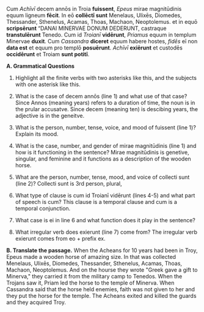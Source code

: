 Cum *Achīvī* decem annōs in Troia **fuissent**, *Epeus* mirae magnitūdinis equum ligneum **fēcit**. 
In eō **collēctī sunt** Menelaus, Ulixēs, Diomedes, Thessander, Sthenelus, Acamas, Thoas, Machaon, Neoptolemus. 
et in equō **scripsērunt** “DANAI MINERVAE DONUM DEDERUNT, castraque **transtulērunt** Tenedo. 
Cum id *Troianī* **vidērunt**, *Priamus* equum in templum Minervae **duxit**. 
Cum *Cassandra* **diceret** equum habere hostes, *fidēs* eī non **data est** et equum pro templō **posuērunt**. 
*Achīvī* **exiērunt** et custodēs **occidērunt** et Troiam **sunt potitī**.

**A. Grammatical Questions**
1. Highlight all the finite verbs with two asterisks like this, and the subjects with one asterisk like this.

2. What is the case of decem annōs (line 1) and what use of that case?
Since Annos (meaning years) refers to a duration of time, the noun is in the prular accusatve. Since decem (meaning ten) is descibing years, the adjective is in the geneitve. 
3. What is the person, number, tense, voice, and mood of fuissent (line 1)? Explain its mood.

4. What is the case, number, and gender of mirae magnitūdinis (line 1) and how is it functioning in the sentence?
Mirae magnitūdinis is genetive, singular, and feminine and it functions as a description of the wooden horse. 
5. What are the person, number, tense, mood, and voice of collecti sunt (line 2)?
Collecti sunt is 3rd person, plural, 
6. What type of clause is cum id Troianī vidērunt (lines 4-5) and what part of speech is cum?
This clause is a temporal clause and cum is a temporal conjunction. 
7. What case is ei in line 6 and what function does it play in the sentence?

8. What irregular verb does exierunt (line 7) come from?
The irregular verb exierunt comes from eo + prefix ex. 


**B. Translate the passage.**
When the Acheans for 10 years had been in Troy, Epeus made a wooden horse of amazing size. 
In that was collected Menelaus, Ulixēs, Diomedes, Thessander, Sthenelus, Acamas, Thoas, Machaon, Neoptolemus.
And on the hourse they wrote "Greek gave a gift to Minerva," they carried it from the military camp to Tenedos.
When the Trojans saw it, Priam led the horse to the temple of Minerva. 
When Cassandra said that the horse held enemies, faith was not given to her and they put the horse for the temple. 
The Acheans exited and killed the guards and they acquired Troy. 
